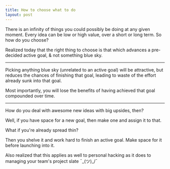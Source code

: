 ```yaml
---
title: How to choose what to do
layout: post
---
```


There is an infinity of things you could possibly be doing at any given moment. Every idea can be low or high value, over a short or long term. So how do you choose?

Realized today that the right thing to choose is that which advances a pre-decided active goal, & not something blue sky.

---

Picking anything blue sky (unrelated to an active goal) will be attractive, but reduces the chances of finishing that goal, leading to waste of the effort already sunk into that goal. 

Most importantly, you will lose the benefits of having achieved that goal compounded over time.

---

How do you deal with awesome new ideas with big upsides, then? 

Well, if you have space for a new goal, then make one and assign it to that. 

What if you're already spread thin? 

Then you shelve it and work hard to finish an active goal. Make space for it before launching into it.

Also realized that this applies as well to personal hacking as it does to managing your team's project slate ¯\_(ツ)_/¯ 
